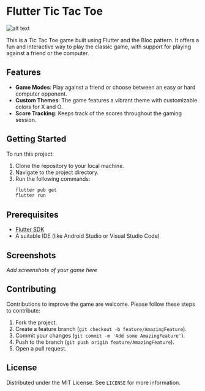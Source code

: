 # Flutter Tic Tac Toe
![alt text]([https://github.com/[username]/[reponame]/blob/[branch]/image.jpg](https://github.com/Wasim-Al-Kiwan/MinMaxTicTacToe/blob/master/myImage.png)?raw=true)

This is a Tic Tac Toe game built using Flutter and the Bloc pattern. It offers a fun and interactive way to play the classic game, with support for playing against a friend or the computer.

## Features

- **Game Modes**: Play against a friend or choose between an easy or hard computer opponent.
- **Custom Themes**: The game features a vibrant theme with customizable colors for X and O.
- **Score Tracking**: Keeps track of the scores throughout the gaming session.

## Getting Started

To run this project:

1. Clone the repository to your local machine.
2. Navigate to the project directory.
3. Run the following commands:
    ```bash
    flutter pub get
    flutter run
    ```

## Prerequisites

- [Flutter SDK](https://flutter.dev/docs/get-started/install)
- A suitable IDE (like Android Studio or Visual Studio Code)

## Screenshots

_Add screenshots of your game here_

## Contributing

Contributions to improve the game are welcome. Please follow these steps to contribute:

1. Fork the project.
2. Create a feature branch (`git checkout -b feature/AmazingFeature`).
3. Commit your changes (`git commit -m 'Add some AmazingFeature'`).
4. Push to the branch (`git push origin feature/AmazingFeature`).
5. Open a pull request.

## License

Distributed under the MIT License. See `LICENSE` for more information.
